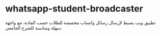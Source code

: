 # whatsapp-student-broadcaster
تطبيق ويب بسيط لإرسال رسائل واتساب مخصصة للطلاب حسب المادة، مع واجهة سهلة ومناسبة للشرح الجامعي.
